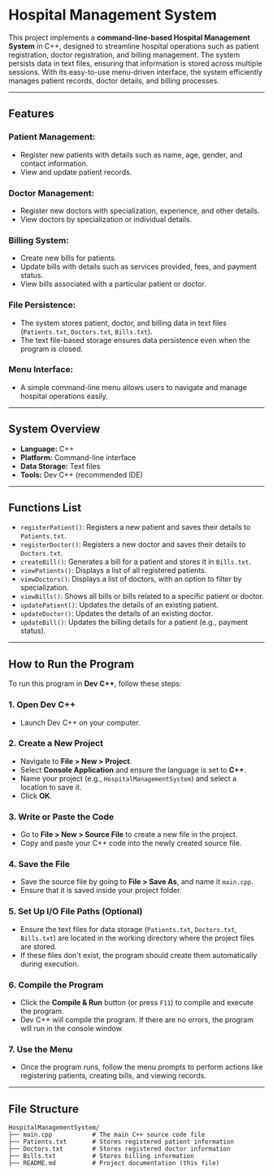 # Hospital Management System

This project implements a **command-line-based Hospital Management System** in C++, designed to streamline hospital operations such as patient registration, doctor registration, and billing management. The system persists data in text files, ensuring that information is stored across multiple sessions. With its easy-to-use menu-driven interface, the system efficiently manages patient records, doctor details, and billing processes.

---

## Features

### Patient Management:
- Register new patients with details such as name, age, gender, and contact information.
- View and update patient records.

### Doctor Management:
- Register new doctors with specialization, experience, and other details.
- View doctors by specialization or individual details.

### Billing System:
- Create new bills for patients.
- Update bills with details such as services provided, fees, and payment status.
- View bills associated with a particular patient or doctor.

### File Persistence:
- The system stores patient, doctor, and billing data in text files (`Patients.txt`, `Doctors.txt`, `Bills.txt`).
- The text file-based storage ensures data persistence even when the program is closed.

### Menu Interface:
- A simple command-line menu allows users to navigate and manage hospital operations easily.

---

## System Overview

- **Language:** C++
- **Platform:** Command-line interface
- **Data Storage:** Text files
- **Tools:** Dev C++ (recommended IDE)

---

## Functions List

- `registerPatient()`: Registers a new patient and saves their details to `Patients.txt`.
- `registerDoctor()`: Registers a new doctor and saves their details to `Doctors.txt`.
- `createBill()`: Generates a bill for a patient and stores it in `Bills.txt`.
- `viewPatients()`: Displays a list of all registered patients.
- `viewDoctors()`: Displays a list of doctors, with an option to filter by specialization.
- `viewBills()`: Shows all bills or bills related to a specific patient or doctor.
- `updatePatient()`: Updates the details of an existing patient.
- `updateDoctor()`: Updates the details of an existing doctor.
- `updateBill()`: Updates the billing details for a patient (e.g., payment status).

---

## How to Run the Program

To run this program in **Dev C++**, follow these steps:

### 1. Open Dev C++
- Launch Dev C++ on your computer.

### 2. Create a New Project
- Navigate to **File > New > Project**.
- Select **Console Application** and ensure the language is set to **C++**.
- Name your project (e.g., `HospitalManagementSystem`) and select a location to save it.
- Click **OK**.

### 3. Write or Paste the Code
- Go to **File > New > Source File** to create a new file in the project.
- Copy and paste your C++ code into the newly created source file.

### 4. Save the File
- Save the source file by going to **File > Save As**, and name it `main.cpp`.
- Ensure that it is saved inside your project folder.

### 5. Set Up I/O File Paths (Optional)
- Ensure the text files for data storage (`Patients.txt`, `Doctors.txt`, `Bills.txt`) are located in the working directory where the project files are stored.
- If these files don't exist, the program should create them automatically during execution.

### 6. Compile the Program
- Click the **Compile & Run** button (or press `F11`) to compile and execute the program.
- Dev C++ will compile the program. If there are no errors, the program will run in the console window.

### 7. Use the Menu
- Once the program runs, follow the menu prompts to perform actions like registering patients, creating bills, and viewing records.

---

## File Structure

```plaintext
HospitalManagementSystem/
├── main.cpp           # The main C++ source code file
├── Patients.txt       # Stores registered patient information
├── Doctors.txt        # Stores registered doctor information
├── Bills.txt          # Stores billing information
├── README.md          # Project documentation (this file)
